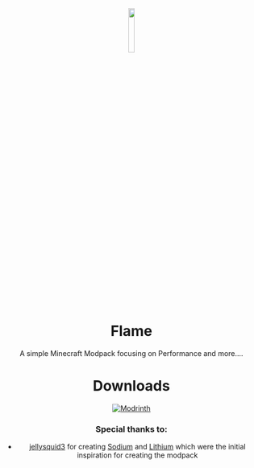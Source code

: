 <div align="center">
  
<img src="https://github.com/OOrigamii/Flame/blob/main/.flame_icons.png" width="15%" height="15%">

# Flame

A simple Minecraft Modpack focusing on Performance and more....

# Downloads
[![Modrinth][img-modrinth]][url-modrinth]

### Special thanks to:
- [jellysquid3][url-credits-jellysquid3] for creating [Sodium][url-credits-jellysquid3-sodium] and [Lithium][url-credits-jellysquid3-lithium] which were the initial inspiration for creating the modpack

<!-- Images -->
[img-modrinth]: <https://img.shields.io/modrinth/dt/flame?style=for-the-badge&logo=Modrinth&label=Modrinth&labelColor=black&color=darkgreen>

<!-- URLs -->
[url-credits-jellysquid3]: <https://github.com/jellysquid3>
[url-credits-jellysquid3-lithium]: <https://modrinth.com/mod/lithium>
[url-credits-jellysquid3-sodium]: <https://modrinth.com/mod/sodium>
[url-modrinth]: <https://modrinth.com/modpack/flame>
